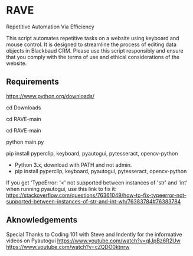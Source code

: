 # RAVE

Repetitive Automation Via Efficiency

This script automates repetitive tasks on a website using keyboard and mouse control. It is designed to streamline the process of editing data objects in Blackbaud CRM. Please use this script responsibly and ensure that you comply with the terms of use and ethical considerations of the website.

## Requirements

<https://www.python.org/downloads/>

cd Downloads

cd RAVE-main

cd RAVE-main

python main.py

pip install pyperclip, keyboard, pyautogui, pytesseract, opencv-python

- Python 3.x, download with PATH and not admin.
- pip install pyperclip, keyboard, pyautogui, pytesseract, opencv-python

If you get 'TypeError: '<' not supported between instances of 'str' and 'int' when running pyautogui, use this link to fix it: <https://stackoverflow.com/questions/76361049/how-to-fix-typeerror-not-supported-between-instances-of-str-and-int-wh/76383784#76383784>

## Aknowledgements

Special Thanks to Coding 101 with Steve and Indently for the informative videos on Pyautogui
<https://www.youtube.com/watch?v=qIJpBz6R2Uw>
<https://www.youtube.com/watch?v=cZQDO0ktnrw>
